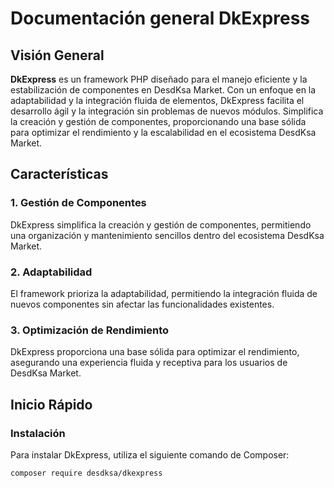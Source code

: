 # Documentación general DkExpress

## Visión General

**DkExpress** es un framework PHP diseñado para el manejo eficiente y la estabilización de componentes en DesdKsa Market. Con un enfoque en la adaptabilidad y la integración fluida de elementos, DkExpress facilita el desarrollo ágil y la integración sin problemas de nuevos módulos. Simplifica la creación y gestión de componentes, proporcionando una base sólida para optimizar el rendimiento y la escalabilidad en el ecosistema DesdKsa Market.

## Características

### 1. Gestión de Componentes

DkExpress simplifica la creación y gestión de componentes, permitiendo una organización y mantenimiento sencillos dentro del ecosistema DesdKsa Market.

### 2. Adaptabilidad

El framework prioriza la adaptabilidad, permitiendo la integración fluida de nuevos componentes sin afectar las funcionalidades existentes.

### 3. Optimización de Rendimiento

DkExpress proporciona una base sólida para optimizar el rendimiento, asegurando una experiencia fluida y receptiva para los usuarios de DesdKsa Market.

## Inicio Rápido

### Instalación

Para instalar DkExpress, utiliza el siguiente comando de Composer:

```bash
composer require desdksa/dkexpress
